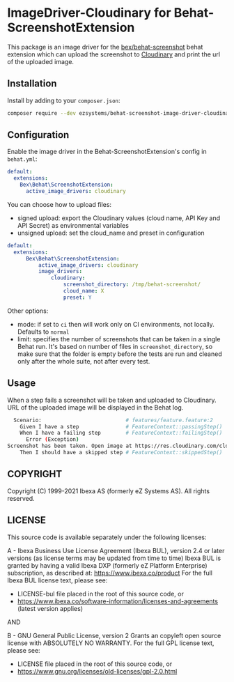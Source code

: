 ImageDriver-Cloudinary for Behat-ScreenshotExtension
=========================

This package is an image driver for the [bex/behat-screenshot](https://github.com/elvetemedve/behat-screenshot) behat extension which can upload the screenshot to [Cloudinary](http://cloudinary.com) and print the url of the uploaded image.

Installation
------------

Install by adding to your `composer.json`:

```bash
composer require --dev ezsystems/behat-screenshot-image-driver-cloudinary
```

Configuration
-------------

Enable the image driver in the Behat-ScreenshotExtension's config in `behat.yml`:

```yml
default:
  extensions:
    Bex\Behat\ScreenshotExtension:
      active_image_drivers: cloudinary
```

You can choose how to upload files:
- signed upload: export the Cloudinary values (cloud name, API Key and API Secret) as environmental variables
- unsigned upload: set the cloud_name and preset in configuration

```yml
default:
  extensions:
      Bex\Behat\ScreenshotExtension:
          active_image_drivers: cloudinary
          image_drivers:
              cloudinary:
                  screenshot_directory: /tmp/behat-screenshot/
                  cloud_name: X
                  preset: Y
```

Other options:
- mode: if set to `ci` then will work only on CI environments, not locally. Defaults to `normal`
- limit: specifies the number of screenshots that can be taken in a single Behat run. It's based on number of files in `screenshot_directory`, so make sure that the folder is empty before the tests are run and cleaned only after the whole suite, not after every test.

Usage
-----

When a step fails a screenshot will be taken and uploaded to Cloudinary. URL of the uploaded image will be displayed in the Behat log.

```bash
  Scenario:                           # features/feature.feature:2
    Given I have a step               # FeatureContext::passingStep()
    When I have a failing step        # FeatureContext::failingStep()
      Error (Exception)
Screenshot has been taken. Open image at https://res.cloudinary.com/cloud_name/image/upload/IMAGE_LINK.png
    Then I should have a skipped step # FeatureContext::skippedStep()
```

## COPYRIGHT
Copyright (C) 1999-2021 Ibexa AS (formerly eZ Systems AS). All rights reserved.

## LICENSE
This source code is available separately under the following licenses:

A - Ibexa Business Use License Agreement (Ibexa BUL),
version 2.4 or later versions (as license terms may be updated from time to time)
Ibexa BUL is granted by having a valid Ibexa DXP (formerly eZ Platform Enterprise) subscription,
as described at: https://www.ibexa.co/product
For the full Ibexa BUL license text, please see:
- LICENSE-bul file placed in the root of this source code, or
- https://www.ibexa.co/software-information/licenses-and-agreements (latest version applies)

AND

B - GNU General Public License, version 2
Grants an copyleft open source license with ABSOLUTELY NO WARRANTY. For the full GPL license text, please see:
- LICENSE file placed in the root of this source code, or
- https://www.gnu.org/licenses/old-licenses/gpl-2.0.html
